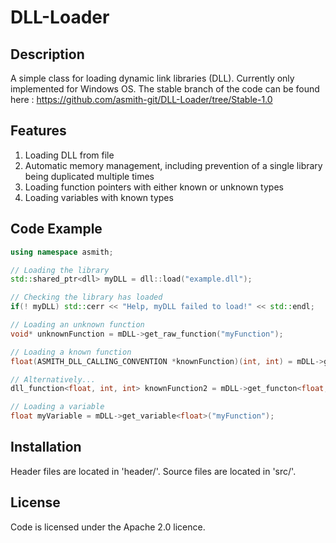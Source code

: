 # DLL-Loader
## Description
A simple class for loading dynamic link libraries (DLL). Currently only implemented for Windows OS.
The stable branch of the code can be found here : https://github.com/asmith-git/DLL-Loader/tree/Stable-1.0

## Features
1. Loading DLL from file
2. Automatic memory management, including prevention of a single library being duplicated multiple times
3. Loading function pointers with either known or unknown types
4. Loading variables with known types


## Code Example
```C++
using namespace asmith;

// Loading the library
std::shared_ptr<dll> myDLL = dll::load("example.dll");

// Checking the library has loaded
if(! myDLL) std::cerr << "Help, myDLL failed to load!" << std::endl;

// Loading an unknown function
void* unknownFunction = mDLL->get_raw_function("myFunction");

// Loading a known function
float(ASMITH_DLL_CALLING_CONVENTION *knownFunction)(int, int) = mDLL->get_functon<float,int,int>("myFunction");

// Alternatively...
dll_function<float, int, int> knownFunction2 = mDLL->get_functon<float,int,int>("myFunction");

// Loading a variable
float myVariable = mDLL->get_variable<float>("myFunction");
```

## Installation
Header files are located in 'header/'.
Source files are located in 'src/'.

## License
Code is licensed under the Apache 2.0 licence.

